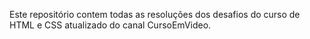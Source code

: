 Este repositório contem todas as resoluções dos desafios do curso de HTML e CSS atualizado do canal CursoEmVideo.
